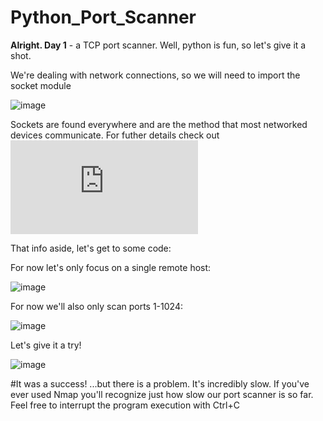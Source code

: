 # Python_Port_Scanner

**Alright. Day 1** - a TCP port scanner. Well, python is fun, so let's give it a shot. 

We're dealing with network connections, so we will need to import the socket module

![image](https://user-images.githubusercontent.com/86580417/144463675-011563b7-1c85-409d-90af-f318d3e07f7d.png)

Sockets are found everywhere and are the method that most networked devices communicate. For futher details check out ![link](https://docs.python.org/3/library/socket.html)

That info aside, let's get to some code:

For now let's only focus on a single remote host:

![image](https://user-images.githubusercontent.com/86580417/144465337-37903bbc-68a4-4a89-b643-a2e3e10f1d2e.png)

For now we'll also only scan ports 1-1024:

![image](https://user-images.githubusercontent.com/86580417/144512041-348ebc97-4ea8-47d1-8647-7e96ef205432.png)

Let's give it a try!

![image](https://user-images.githubusercontent.com/86580417/144513254-e4ce6e71-6535-4c8e-9477-b5fd05175593.png)

#It was a success! ...but there is a problem. It's incredibly slow. If you've ever used Nmap you'll recognize just how slow our port scanner is so far. Feel free to interrupt the program execution with Ctrl+C 
